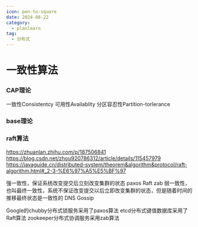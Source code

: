 ```yaml
---
icon: pen-to-square
date: 2024-08-22
category:
  - planlearn
tag:
  - 分布式
---
```

# 一致性算法


### CAP理论
一致性Consistentcy
可用性Availablity
分区容忍性Partition-torlerance

### base理论


### raft算法

https://zhuanlan.zhihu.com/p/187506841
https://blog.csdn.net/zhou920786312/article/details/115457979
https://javaguide.cn/distributed-system/theorem&algorithm&protocol/raft-algorithm.html#_2-3-%E6%97%A5%E5%BF%97


强一致性，保证系统改变提交后立刻改变集群的状态
paxos   Raft    zab
弱一致性，也叫最终一致性，系统不保证改变提交以后立即改变集群的状态，但是随着时间的推移最终状态是一致性的
DNS     Gossip

Google的chubby分布式锁服务采用了paxos算法
etcd分布式键值数据库采用了Raft算法
zookeeper分布式协调服务采用zab算法

